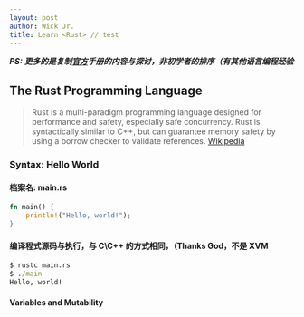 ```yaml
---
layout: post
author: Wick Jr.
title: Learn <Rust> // test
---
```


***PS: 更多的是复制[官方](https://www.rust-lang.org/learn)手册的内容与探讨，非初学者的排序（有其他语言编程经验***
 
## The **Rust** Programming Language

> Rust is a multi-paradigm programming language designed for performance and safety, especially safe concurrency. Rust is syntactically similar to C++, but can guarantee memory safety by using a borrow checker to validate references. [Wikipedia](https://en.wikipedia.org/wiki/Rust_(programming_language))

### Syntax: Hello World

#### 档案名: main.rs

```rust
fn main() {
    println!("Hello, world!");
}
```
#### 编译程式源码与执行，与 C\C++ 的方式相同，（Thanks God，不是 XVM
```cmd
$ rustc main.rs
$ ./main
Hello, world!
```
#### Variables and Mutability
